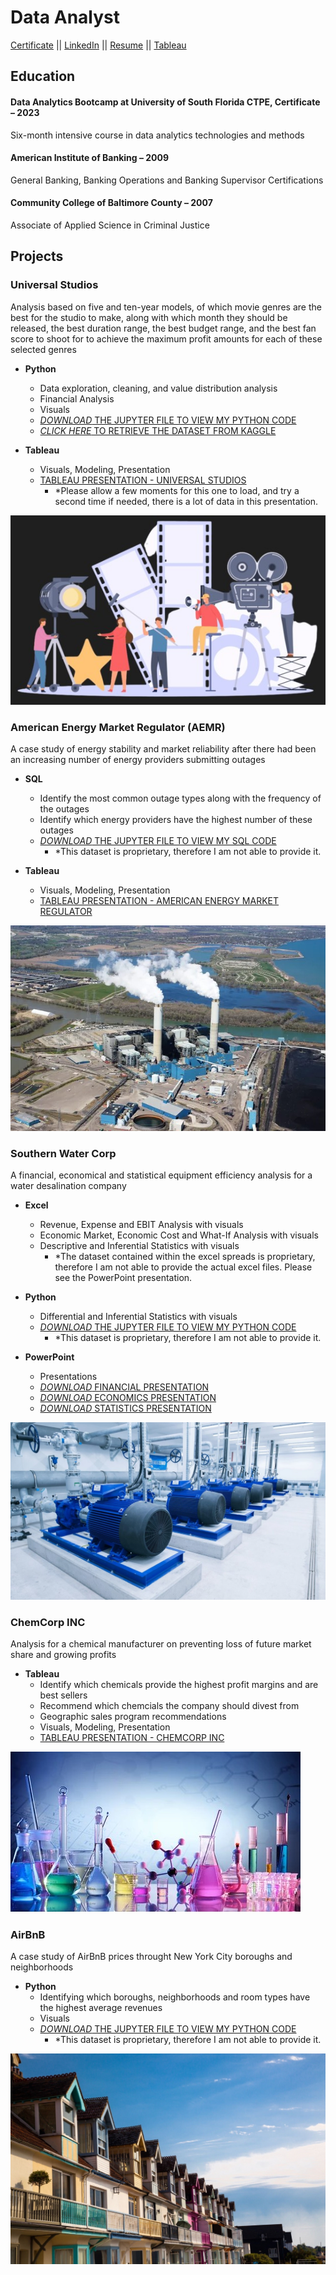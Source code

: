 # Data Analyst
[Certificate](/assets/resume/usf_certificate.pdf)
||
[LinkedIn](https://www.linkedin.com/in/brandon-chisnell-9890a79b/)
||
[Resume](/assets/resume/resume_brandon_chisnell.pdf)
||
[Tableau](https://public.tableau.com/app/profile/brandon.chisnell)

## Education
#### Data Analytics Bootcamp at University of South Florida CTPE, Certificate – 2023
Six-month intensive course in data analytics technologies and methods

#### American Institute of Banking – 2009
General Banking, Banking Operations and Banking Supervisor Certifications

#### Community College of Baltimore County – 2007
Associate of Applied Science in Criminal Justice

## Projects
### Universal Studios
Analysis based on five and ten-year models, of which movie genres are the best for the studio to make, along with which month they should be released, the best duration range, the best budget range, and the best fan score to shoot for to achieve the maximum profit amounts for each of these selected genres
  - **Python**
    - Data exploration, cleaning, and value distribution analysis
    - Financial Analysis
    - Visuals
    - [*DOWNLOAD* THE JUPYTER FILE TO VIEW MY PYTHON CODE](/assets/files/capstone_universal_studios_portfolio.ipynb)
    - [*CLICK HERE* TO RETRIEVE THE DATASET FROM KAGGLE](https://www.kaggle.com/datasets/akshaypawar7/millions-of-movies)

  - **Tableau**
    - Visuals, Modeling, Presentation
    - [TABLEAU PRESENTATION - UNIVERSAL STUDIOS](https://public.tableau.com/app/profile/brandon.chisnell/viz/Capstone-UniversalStudios/ExecutivePresentation)
      - *Please allow a few moments for this one to load, and try a second time if needed, there is a lot of data in this presentation.

![Movies](/assets/images/movies1.jpeg)

### American Energy Market Regulator (AEMR)
A case study of energy stability and market reliability after there had been an increasing number of energy providers submitting outages
  - **SQL**
    - Identify the most common outage types along with the frequency of the outages
    - Identify which energy providers have the highest number of these outages
    - [*DOWNLOAD* THE JUPYTER FILE TO VIEW MY SQL CODE](assets/files/aemr_portfolio.ipynb)
      - *This dataset is proprietary, therefore I am not able to provide it.

  - **Tableau**
    - Visuals, Modeling, Presentation
    - [TABLEAU PRESENTATION - AMERICAN ENERGY MARKET REGULATOR](https://public.tableau.com/app/profile/brandon.chisnell/viz/AmericanEnergyMarketRegulator_16941167662490/Presentation)

![Energy Plant](/assets/images/energy2.jpeg)

### Southern Water Corp
A financial, economical and statistical equipment efficiency analysis for a water desalination company 
  - **Excel**
    - Revenue, Expense and EBIT Analysis with visuals
    - Economic Market, Economic Cost and What-If Analysis with visuals
    - Descriptive and Inferential Statistics with visuals
      - *The dataset contained within the excel spreads is proprietary, therefore I am not able to provide the actual excel files. Please see the PowerPoint presentation. 
      
  - **Python**
    - Differential and Inferential Statistics with visuals
    - [*DOWNLOAD* THE JUPYTER FILE TO VIEW MY PYTHON CODE](/assets/files/sw_portfolio.ipynb)
      - *This dataset is proprietary, therefore I am not able to provide it.
        
  - **PowerPoint**
    - Presentations
    - [*DOWNLOAD* FINANCIAL PRESENTATION](/assets/files/sw_financial_portfolio.pptx)
    - [*DOWNLOAD* ECONOMICS PRESENTATION](/assets/files/sw_economics_portfolio.pptx)
    - [*DOWNLOAD* STATISTICS PRESENTATION](/assets/files/sw_statistics_portfolio.pptx)

![Water Pumping Station](/assets/images/water1.jpeg)

### ChemCorp INC
Analysis for a chemical manufacturer on preventing loss of future market share and growing profits 
  - **Tableau**
    - Identify which chemicals provide the highest profit margins and are best sellers
    - Recommend which chemcials the company should divest from
    - Geographic sales program recommendations
    - Visuals, Modeling, Presentation
    - [TABLEAU PRESENTATION - CHEMCORP INC](https://public.tableau.com/app/profile/brandon.chisnell/viz/ChemCorp_16941983986210/Presentation)

![Chemicals](/assets/images/chem1.jpeg)

### AirBnB
A case study of AirBnB prices throught New York City boroughs and neighborhoods
  - **Python**
    - Identifying which boroughs, neighborhoods and room types have the highest average revenues
    - Visuals
    - [*DOWNLOAD* THE JUPYTER FILE TO VIEW MY PYTHON CODE](assets/files/airbnb_portfolio.ipynb)
      - *This dataset is proprietary, therefore I am not able to provide it. 

![AirBnB](/assets/images/airbnb1.jpeg)
